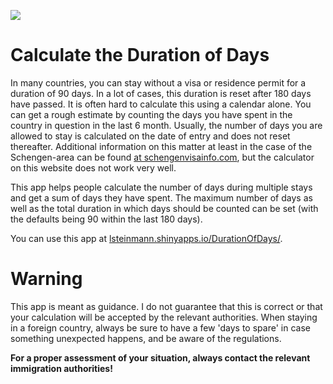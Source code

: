 [![](https://img.shields.io/badge/Shiny-lsteinmann.shinyapps.io/DurationOfDays-blue?style=flat&labelColor=white&logo=RStudio&logoColor=blue)](https://lsteinmann.shinyapps.io/DurationOfDays/)

# Calculate the Duration of Days

In many countries, you can stay without a visa or residence permit for a duration of 90 days. In a lot of cases, this duration is reset after 180 days have passed. It is often hard to calculate this using a calendar alone. You can get a rough estimate by counting the days you have spent in the country in question in the last 6 month. Usually, the number of days you are allowed to stay is calculated on the date of entry and does not reset thereafter. Additional information on this matter at least in the case of the Schengen-area can be found [at schengenvisainfo.com](https://www.schengenvisainfo.com/visa-calculator/), but the calculator on this website does not work very well. 

This app helps people calculate the number of days during multiple stays and get a sum of days they have spent. The maximum number of days as well as the total duration in which days should be counted can be set (with the defaults being 90 within the last 180 days).

You can use this app at [lsteinmann.shinyapps.io/DurationOfDays/](https://lsteinmann.shinyapps.io/DurationOfDays/).

# Warning

This app is meant as guidance. I do not guarantee that this is correct or that your calculation will be accepted by the relevant authorities. When staying in a foreign country, always be sure to have a few 'days to spare' in case something unexpected happens, and be aware of the regulations.

**For a proper assessment of your situation, always contact the relevant immigration authorities!**
